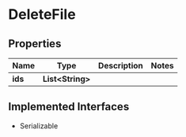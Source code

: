 

# DeleteFile


## Properties

| Name | Type | Description | Notes |
|------------ | ------------- | ------------- | -------------|
|**ids** | **List&lt;String&gt;** |  |  |


## Implemented Interfaces

* Serializable


